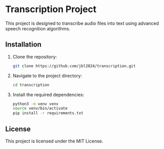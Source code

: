 # Transcription Project

This project is designed to transcribe audio files into text using advanced speech recognition algorithms.

## Installation

1. Clone the repository:
    ```sh
    git clone https://github.com/jbl2024/transcription.git
    ```
2. Navigate to the project directory:
    ```sh
    cd transcription
    ```
3. Install the required dependencies:
    ```sh
    python3 -m venv venv
    source venv/bin/activate
    pip install -r requirements.txt
    ```

## License

This project is licensed under the MIT License.
